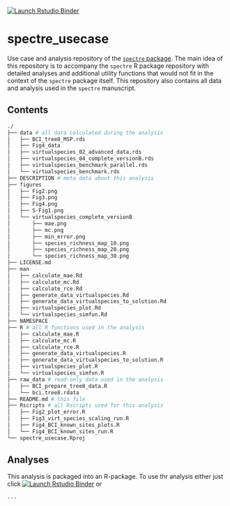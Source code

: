   <!-- badges: start -->
  [![Launch Rstudio Binder](http://mybinder.org/badge_logo.svg)](https://mybinder.org/v2/gh/r-spatialecology/spectre_usecase/master?urlpath=rstudio)
  <!-- badges: end -->

# spectre_usecase

Use case and analysis repository of the [`spectre` package](https://github.com/r-spatialecology/spectre).
The main idea of this repository is to accompany the `spectre` R package repository with detailed analyses and additional utility functions that would not fit in the context of the `spectre` package itself. This repository also contains all data and analysis used in the `spectre` manuscript.

## Contents

```bash
./
├── data # all data calculated during the analysis
│   ├── BCI_tree8_MSP.rds
│   ├── Fig4_data
│   ├── virtualspecies_02_advanced_data.rds
│   ├── virtualspecies_04_complete_versionB.rds
│   ├── virtualspecies_benchmark_parallel.rds
│   └── virtualspecies_benchmark.rds
├── DESCRIPTION # meta data about this analysis
├── figures
│   ├── Fig2.png
│   ├── Fig3.png
│   ├── Fig4.png
│   ├── S-Fig1.png
│   └── virtualspecies_complete_versionB
│       ├── mae.png
│       ├── mc.png
│       ├── min_error.png
│       ├── species_richness_map_10.png
│       ├── species_richness_map_20.png
│       └── species_richness_map_30.png
├── LICENSE.md
├── man
│   ├── calculate_mae.Rd
│   ├── calculate_mc.Rd
│   ├── calculate_rce.Rd
│   ├── generate_data_virtualspecies.Rd
│   ├── generate_data_virtualspecies_to_solution.Rd
│   ├── virtualspecies_plot.Rd
│   └── virtualspecies_simfun.Rd
├── NAMESPACE
├── R # all R functions used in the analysis
│   ├── calculate_mae.R
│   ├── calculate_mc.R
│   ├── calculate_rce.R
│   ├── generate_data_virtualspecies.R
│   ├── generate_data_virtualspecies_to_solution.R
│   ├── virtualspecies_plot.R
│   └── virtualspecies_simfun.R
├── raw_data # read-only data used in the analysis
│   ├── BCI_prepare_tree8_data.R
│   └── bci.tree8.rdata
├── README.md # this file
├── Rscripts # all Rscripts used for this analysis
│   ├── Fig2_plot_error.R
│   ├── Fig3_virt_species_scaling_run.R
│   ├── Fig4_BCI_known_sites_plots.R
│   └── Fig4_BCI_known_sites_run.R
└── spectre_usecase.Rproj
```

## Analyses

This analysis is packaged into an R-package. To use thr analysis either just click [![Launch Rstudio Binder](http://mybinder.org/badge_logo.svg)](https://mybinder.org/v2/gh/r-spatialecology/spectre_usecase/master?urlpath=rstudio) or 

```R
...
```